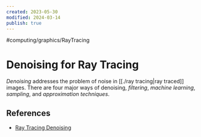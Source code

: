 ```yaml
---
created: 2023-05-30
modified: 2024-03-14
publish: true
---
```


#computing/graphics/RayTracing 

# Denoising for Ray Tracing
*Denoising* addresses the problem of noise in [[./ray tracing|ray traced]] images. There are four major ways of denoising, *filtering*, *machine learning*, *sampling*, and *approximation techniques*.

## References
- [Ray Tracing Denoising](https://alain.xyz/blog/ray-tracing-denoising)
